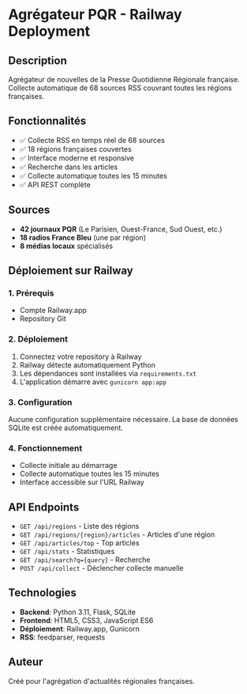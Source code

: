 # Agrégateur PQR - Railway Deployment

## Description
Agrégateur de nouvelles de la Presse Quotidienne Régionale française.
Collecte automatique de 68 sources RSS couvrant toutes les régions françaises.

## Fonctionnalités
- ✅ Collecte RSS en temps réel de 68 sources
- ✅ 18 régions françaises couvertes
- ✅ Interface moderne et responsive
- ✅ Recherche dans les articles
- ✅ Collecte automatique toutes les 15 minutes
- ✅ API REST complète

## Sources
- **42 journaux PQR** (Le Parisien, Ouest-France, Sud Ouest, etc.)
- **18 radios France Bleu** (une par région)
- **8 médias locaux** spécialisés

## Déploiement sur Railway

### 1. Prérequis
- Compte Railway.app
- Repository Git

### 2. Déploiement
1. Connectez votre repository à Railway
2. Railway détecte automatiquement Python
3. Les dépendances sont installées via `requirements.txt`
4. L'application démarre avec `gunicorn app:app`

### 3. Configuration
Aucune configuration supplémentaire nécessaire.
La base de données SQLite est créée automatiquement.

### 4. Fonctionnement
- Collecte initiale au démarrage
- Collecte automatique toutes les 15 minutes
- Interface accessible sur l'URL Railway

## API Endpoints
- `GET /api/regions` - Liste des régions
- `GET /api/regions/{region}/articles` - Articles d'une région
- `GET /api/articles/top` - Top articles
- `GET /api/stats` - Statistiques
- `GET /api/search?q={query}` - Recherche
- `POST /api/collect` - Déclencher collecte manuelle

## Technologies
- **Backend**: Python 3.11, Flask, SQLite
- **Frontend**: HTML5, CSS3, JavaScript ES6
- **Déploiement**: Railway.app, Gunicorn
- **RSS**: feedparser, requests

## Auteur
Créé pour l'agrégation d'actualités régionales françaises.

